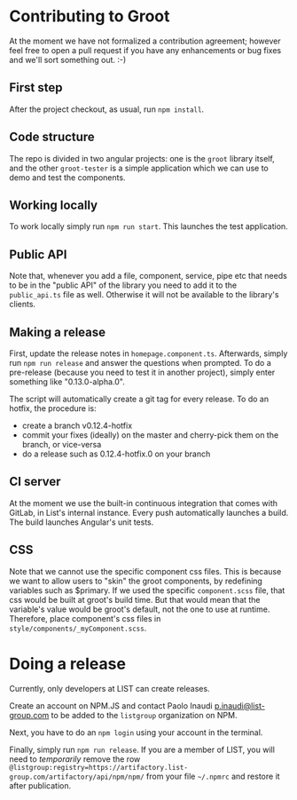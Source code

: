 # Contributing to Groot

At the moment we have not formalized a contribution agreement; however feel free to open a
pull request if you have any enhancements or bug fixes and we'll sort something out. :-)


## First step

After the project checkout, as usual, run `npm install`.

## Code structure

The repo is divided in two angular projects: one is the `groot` library 
itself, and the other `groot-tester` is a simple application which we
can use to demo and test the components. 

## Working locally

To work locally simply run `npm run start`. This launches the test application. 

## Public API

Note that, whenever you add a file, component, service, pipe etc that needs to be
in the "public API" of the library you need to add it to the `public_api.ts` file
as well. Otherwise it will not be available to the library's clients.

## Making a release

First, update the release notes in `homepage.component.ts`. Afterwards, simply run `npm run release`
and answer the questions when prompted. To do a pre-release (because you need to test it in another
project), simply enter something like "0.13.0-alpha.0".

The script will automatically create a git tag for every release. To do an hotfix, the procedure is:

- create a branch v0.12.4-hotfix
- commit your fixes (ideally) on the master and cherry-pick them on the branch, or vice-versa
- do a release such as 0.12.4-hotfix.0 on your branch

## CI server

At the moment we use the built-in continuous integration that comes with GitLab, in List's internal instance.
Every push automatically launches a build. The build launches Angular's unit tests.

## CSS

Note that we cannot use the specific component css files. This is because we want 
to allow users to "skin" the groot components, by redefining variables such as $primary.
If we used the specific `component.scss` file, that css would be built at groot's build
time. But that would mean that the variable's value would be groot's default, not the
one to use at runtime.
Therefore, place component's css files in `style/components/_myComponent.scss`.

# Doing a release

Currently, only developers at LIST can create releases.

Create an account on NPM.JS and contact Paolo Inaudi <p.inaudi@list-group.com> to be added
to the `listgroup` organization on NPM.

Next, you have to do an `npm login` using your account in the terminal.

Finally, simply run `npm run release`. If you are a member of LIST, you will need to _temporarily_
remove the row `@listgroup:registry=https://artifactory.list-group.com/artifactory/api/npm/npm/`
from your file `~/.npmrc` and restore it after publication.
